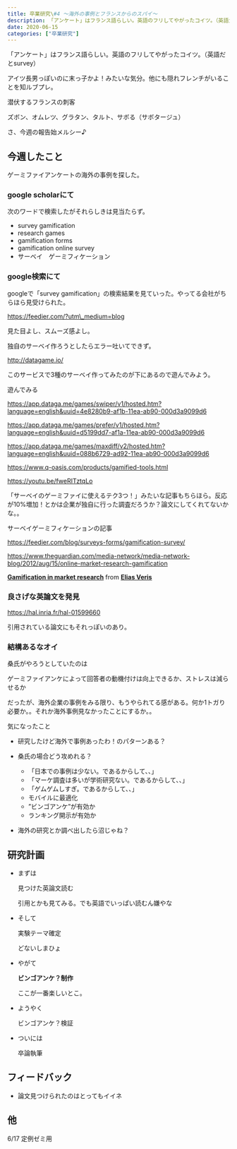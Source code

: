 ```yaml
---
title: 卒業研究\#4 〜海外の事例とフランスからのスパイ〜
description: 「アンケート」はフランス語らしい。英語のフリしてやがったコイツ。（英語だとsurvey） アイツ長男っぽいのに末っ子かよ！みたいな気分。他にも隠れフレンチがいることを知ルブプレ。 潜伏するフランスの刺客 ズボン、オムレツ、グラタン、タ...
date: 2020-06-15
categories: ["卒業研究"]
---
```


「アンケート」はフランス語らしい。英語のフリしてやがったコイツ。（英語だとsurvey）

アイツ長男っぽいのに末っ子かよ！みたいな気分。他にも隠れフレンチがいることを知ルブプレ。

潜伏するフランスの刺客

ズボン、オムレツ、グラタン、タルト、サボる（サボタージュ）

さ、今週の報告始メルシー♪

## 今週したこと

ゲーミファイアンケートの海外の事例を探した。

### google scholarにて

次のワードで検索したがそれらしきは見当たらず。

-   survey gamification
-   research games
-   gamification forms
-   gamification online survey
-   サーベイ　ゲーミフィケーション

### google検索にて

googleで「survey gamification」の検索結果を見ていった。やってる会社がちらほら見受けられた。

https://feedier.com/?utm\_medium=blog

見た目よし、スムーズ感よし。

独自のサーベイ作ろうとしたらエラー吐いてできず。

http://datagame.io/

このサービスで3種のサーベイ作ってみたのが下にあるので遊んでみよう。

遊んでみる

https://app.dataga.me/games/swiper/v1/hosted.htm?language=english&uuid=4e8280b9-af1b-11ea-ab90-000d3a9099d6

https://app.dataga.me/games/prefer/v1/hosted.htm?language=english&uuid=d5199dd7-af1a-11ea-ab90-000d3a9099d6

https://app.dataga.me/games/maxdiff/v2/hosted.htm?language=english&uuid=088b6729-ad92-11ea-ab90-000d3a9099d6

https://www.q-oasis.com/products/gamified-tools.html

https://youtu.be/fweRITztqLo

「サーベイのゲーミファイに使えるテク3つ！」みたいな記事もちらほら。反応が10%増加！とかは企業が独自に行った調査だろうか？論文にしてくれてないかな。。

サーベイゲーミフィケーションの記事

https://feedier.com/blog/surveys-forms/gamification-survey/

https://www.theguardian.com/media-network/media-network-blog/2012/aug/15/online-market-research-gamification

**[Gamification in market research](//www.slideshare.net/eliasveris/gamification-in-market-research "Gamification in market research")** from **[Elias Veris](https://www.slideshare.net/eliasveris)**

### 良さげな英論文を発見

https://hal.inria.fr/hal-01599660

引用されている論文にもそれっぽいのあり。

### 結構あるなオイ

桑氏がやろうとしていたのは

ゲーミファイアンケによって回答者の動機付けは向上できるか、ストレスは減らせるか

だったが、海外企業の事例をみる限り、もうやられてる感がある。何か1トガり必要か。。それか海外事例見なかったことにするか。。

気になったこと

-   研究したけど海外で事例あったわ！のパターンある？
-   桑氏の場合どう攻めれる？
    -   「日本での事例は少ない。であるからして、、」
    -   「マーケ調査は多いが学術研究ない。であるからして、、」
    -   「ゲムゲムしすぎ。であるからして、、」
    -   モバイルに最適化
    -   ”ビンゴアンケ”が有効か
    -   ランキング開示が有効か

-   海外の研究とか調べ出したら沼じゃね？

## 研究計画

-   まずは
    
    見つけた英論文読む
    
    引用とかも見てみる。でも英語でいっぱい読むん嫌やな
    
-   そして
    
    実験テーマ確定
    
    どないしまひょ
    
-   やがて
    
    **ビンゴアンケ？制作**
    
    ここが一番楽しいとこ。
    
-   ようやく
    
    ビンゴアンケ？検証
    
-   ついには
    
    卒論執筆
    

## フィードバック

-   論文見つけられたのはとってもイイネ

## 他

6/17 定例ゼミ用